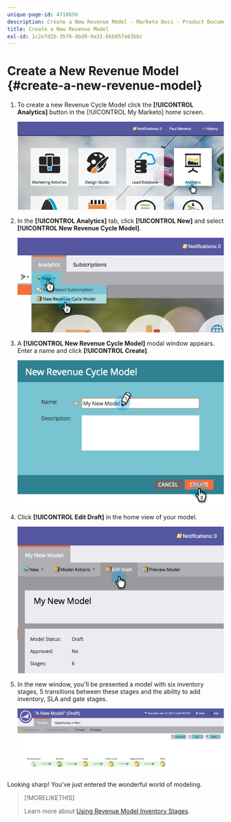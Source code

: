 ```yaml
---
unique-page-id: 4718656
description: Create a New Revenue Model - Marketo Docs - Product Documentation
title: Create a New Revenue Model
exl-id: 1c2e7d2b-35f6-4bd8-9a31-6bb857a63bbc
---
```

# Create a New Revenue Model {#create-a-new-revenue-model}

1. To create a new Revenue Cycle Model click the **[!UICONTROL Analytics]** button in the [!UICONTROL My Marketo] home screen.

   ![](assets/image2015-4-27-11-3a54-3a41.png)

1. In the **[!UICONTROL Analytics]** tab, click **[!UICONTROL New]** and select **[!UICONTROL New Revenue Cycle Model]**.

   ![](assets/image2015-4-27-11-3a55-3a51.png)

1. A **[!UICONTROL New Revenue Cycle Model]** modal window appears. Enter a name and click **[!UICONTROL Create]**.

   ![](assets/image2015-4-27-11-3a57-3a59.png)

1. Click **[!UICONTROL Edit Draft]** in the home view of your model.

   ![](assets/image2015-4-27-12-3a10-3a49.png)

1. In the new window, you'll be presented a model with six inventory stages, 5 transitions between these stages and the ability to add inventory, SLA and gate stages.

   ![](assets/image2015-4-27-12-3a31-3a1.png)

Looking sharp! You've just entered the wonderful world of modeling.

>[!MORELIKETHIS]
>
>Learn more about [Using Revenue Model Inventory Stages](/help/marketo/product-docs/reporting/revenue-cycle-analytics/revenue-cycle-models/using-revenue-model-inventory-stages.md).

